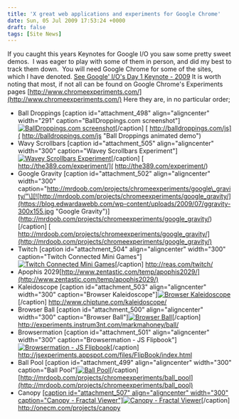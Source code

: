 ```yaml
---
title: 'X great web applications and experiments for Google Chrome'
date: Sun, 05 Jul 2009 17:53:24 +0000
draft: false
tags: [Site News]
---
```


If you caught this years Keynotes for Google I/O you saw some pretty sweet demos.  I was eager to play with some of them in person, and did my best to track them down.  You will need Google Chrome for some of the sites, which I have denoted. [See Google' I/O's Day 1 Keynote - 2009](http://www.youtube.com/watch?v=S5aJAaGZIvk "Watch the Keynote on YouTube") It is worth noting that most, if not all can be found on Google Chrome's Experiments pages [http://www.chromeexperiments.com/](http://www.chromeexperiments.com/) Here they are, in no particular order;

*   Ball Droppings \[caption id="attachment_498" align="aligncenter" width="291" caption="BallDroppings.com screenshot"\][![BallDroppings.com screenshot](https://blog.edwardawebb.com/wp-content/uploads/2009/07/balldrop-291x300.jpg "balldroppings")](https://blog.edwardawebb.com/wp-content/uploads/2009/07/balldrop.jpg)\[/caption\] [ http://balldroppings.com/js]( http://balldroppings.com/js "Ball Droppings animated demo")
*   Wavy Scrollbars \[caption id="attachment_505" align="aligncenter" width="300" caption="Wavey Scrollbars Experiment"\][![Wavey Scrollbars Experiment](https://blog.edwardawebb.com/wp-content/uploads/2009/07/Experiment-752009-13632-PM-300x168.jpg "Experiment 752009 13632 PM")](https://blog.edwardawebb.com/wp-content/uploads/2009/07/Experiment-752009-13632-PM.jpg)\[/caption\] [ http://the389.com/experiment/]( http://the389.com/experiment/)
*   Google Gravity \[caption id="attachment\_502" align="aligncenter" width="300" caption="http://mrdoob.com/projects/chromeexperiments/google\_gravity/"\][![http://mrdoob.com/projects/chromeexperiments/google_gravity/](https://blog.edwardawebb.com/wp-content/uploads/2009/07/ggravity-300x155.jpg "Google Gravity")](http://mrdoob.com/projects/chromeexperiments/google_gravity/)\[/caption\] [ http://mrdoob.com/projects/chromeexperiments/google_gravity/](http://mrdoob.com/projects/chromeexperiments/google_gravity/)
*   Twitch []( http://reas.com/twitch/)\[caption id="attachment_504" align="aligncenter" width="300" caption="Twitch Connected Mini Games"\][![Twitch Connected Mini Games](https://blog.edwardawebb.com/wp-content/uploads/2009/07/twitch-300x194.jpg "twitch")](http://reas.com/twitch/)\[/caption\] http://reas.com/twitch/
*   Apophis 2029[http://www.zentastic.com/temp/apophis2029/](http://www.zentastic.com/temp/apophis2029/)
*   Kaleidoscope [](  http://www.chiptune.com/kaleidoscope/) \[caption id="attachment_503" align="aligncenter" width="300" caption="Browser Kaleidoscope"\][![Browser Kaleidoscope](https://blog.edwardawebb.com/wp-content/uploads/2009/07/kaleidoscope-300x184.jpg "kaleidoscope")](http://www.chiptune.com/kaleidoscope/)\[/caption\] http://www.chiptune.com/kaleidoscope/
*   Browser Ball []( http://experiments.instrum3nt.com/markmahoney/ball/)\[caption id="attachment_500" align="aligncenter" width="300" caption="Browser Ball"\][![Browser Ball](https://blog.edwardawebb.com/wp-content/uploads/2009/07/browserball-300x168.jpg "browserball")](http://experiments.instrum3nt.com/markmahoney/ball/)\[/caption\] http://experiments.instrum3nt.com/markmahoney/ball/
*   Browsermation []( http://jsexperiments.appspot.com/files/FlipBook/index.html)\[caption id="attachment_501" align="aligncenter" width="300" caption="Browsermation - JS Flipbook"\][![Browsermation - JS Flipbook](https://blog.edwardawebb.com/wp-content/uploads/2009/07/browsermation-300x197.jpg "browsermation")](http://jsexperiments.appspot.com/files/FlipBook/index.html)\[/caption\] http://jsexperiments.appspot.com/files/FlipBook/index.html
*   Ball Pool \[caption id="attachment_499" align="aligncenter" width="300" caption="Ball Pool"\][![Ball Pool](https://blog.edwardawebb.com/wp-content/uploads/2009/07/ballpool-300x133.jpg "ballpool")](http://mrdoob.com/projects/chromeexperiments/ball_pool)\[/caption\] [http://mrdoob.com/projects/chromeexperiments/ball_pool](http://mrdoob.com/projects/chromeexperiments/ball_pool)
*   Canopy [\[caption id="attachment_507" align="aligncenter" width="300" caption="Canopy - Fractal Viewer"\]]( http://onecm.com/projects/canopy)[![Canopy - Fractal Viewer](https://blog.edwardawebb.com/wp-content/uploads/2009/07/Chrome-Canopy-752009-14939-PM-300x177.jpg "Chrome Canopy 752009 14939 PM")]( http://onecm.com/projects/canopy)\[/caption\] http://onecm.com/projects/canopy